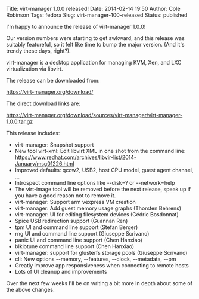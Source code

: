 Title: virt-manager 1.0.0 released!
Date: 2014-02-14 19:50
Author: Cole Robinson
Tags: fedora
Slug: virt-manager-100-released
Status: published

I'm happy to announce the release of virt-manager 1.0.0!

Our version numbers were starting to get awkward, and this release was suitably featureful, so it felt like time to bump the major version. (And it's trendy these days, right?).

virt-manager is a desktop application for managing KVM, Xen, and LXC virtualization via libvirt.

The release can be downloaded from:

<https://virt-manager.org/download/>

The direct download links are:

<https://virt-manager.org/download/sources/virt-manager/virt-manager-1.0.0.tar.gz>

This release includes:

- virt-manager: Snapshot support
- New tool virt-xml: Edit libvirt XML in one shot from the command line:
<https://www.redhat.com/archives/libvir-list/2014-January/msg01226.html>
- Improved defaults: qcow2, USB2, host CPU model, guest agent channel, ...
- Introspect command line options like --disk=? or --network=help
- The virt-image tool will be removed before the next release, speak up
if you have a good reason not to remove it.
- virt-manager: Support arm vexpress VM creation
- virt-manager: Add guest memory usage graphs (Thorsten Behrens)
- virt-manager: UI for editing filesystem devices (Cédric Bosdonnat)
- Spice USB redirection support (Guannan Ren)
- tpm UI and command line support (Stefan Berger)
- rng UI and command line support (Giuseppe Scrivano)
- panic UI and command line support (Chen Hanxiao)
- blkiotune command line support (Chen Hanxiao)
- virt-manager: support for glusterfs storage pools (Giuseppe Scrivano)
- cli: New options --memory, --features, --clock, --metadata, --pm
- Greatly improve app responsiveness when connecting to remote hosts
- Lots of UI cleanup and improvements

Over the next few weeks I'll be on writing a bit more in depth about some of the above changes.
